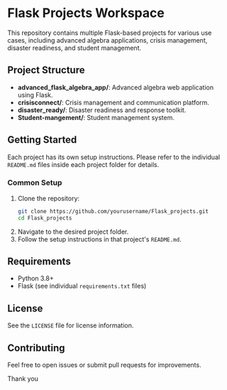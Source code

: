 # Flask Projects Workspace

This repository contains multiple Flask-based projects for various use cases, including advanced algebra applications, crisis management, disaster readiness, and student management.

## Project Structure

- **advanced_flask_algebra_app/**: Advanced algebra web application using Flask.
- **crisisconnect/**: Crisis management and communication platform.
- **disaster_ready/**: Disaster readiness and response toolkit.
- **Student-mangement/**: Student management system.

## Getting Started

Each project has its own setup instructions. Please refer to the individual `README.md` files inside each project folder for details.

### Common Setup

1. Clone the repository:
    ```sh
    git clone https://github.com/yourusername/Flask_projects.git
    cd Flask_projects
    ```
2. Navigate to the desired project folder.
3. Follow the setup instructions in that project's `README.md`.

## Requirements

- Python 3.8+
- Flask (see individual `requirements.txt` files)

## License

See the `LICENSE` file for license information.

## Contributing

Feel free to open issues or submit pull requests for improvements.

Thank you

